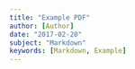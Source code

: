 ```yaml
---
title: "Example PDF"
author: [Author]
date: "2017-02-20"
subject: "Markdown"
keywords: [Markdown, Example]
---
```


